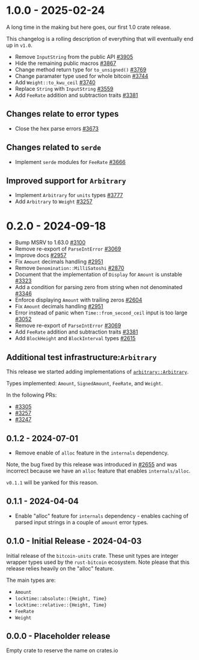 # 1.0.0 - 2025-02-24

A long time in the making but here goes, our first 1.0 crate release.

This changelog is a rolling description of everything that will eventually end up in `v1.0`.

* Remove `InputString` from the public API [#3905](https://github.com/rust-bitcoin/rust-bitcoin/pull/3905)
* Hide the remaining public macros [#3867](https://github.com/rust-bitcoin/rust-bitcoin/pull/3867)
* Change method return type for `to_unsigned()` [#3769](https://github.com/rust-bitcoin/rust-bitcoin/pull/3769)
* Change paramater type used for whole bitcoin [#3744](https://github.com/rust-bitcoin/rust-bitcoin/pull/3744)
* Add `Weight::to_kwu_ceil` [#3740](https://github.com/rust-bitcoin/rust-bitcoin/pull/3740)
* Replace `String` with `InputString` [#3559](https://github.com/rust-bitcoin/rust-bitcoin/pull/3559)
* Add `FeeRate` addition and subtraction traits [#3381](https://github.com/rust-bitcoin/rust-bitcoin/pull/3381)

## Changes relate to error types

* Close the hex parse errors [#3673](https://github.com/rust-bitcoin/rust-bitcoin/pull/3673)

## Changes related to `serde`

* Implement `serde` modules for `FeeRate` [#3666](https://github.com/rust-bitcoin/rust-bitcoin/pull/3666)

## Improved support for `Arbitrary`

* Implement `Arbitrary` for `units` types [#3777](https://github.com/rust-bitcoin/rust-bitcoin/pull/3777)
* Add `Arbitrary` to `Weight` [#3257](https://github.com/rust-bitcoin/rust-bitcoin/pull/3257)

# 0.2.0 - 2024-09-18

* Bump MSRV to 1.63.0 [#3100](https://github.com/rust-bitcoin/rust-bitcoin/pull/3100)
* Remove re-export of `ParseIntError` [#3069](https://github.com/rust-bitcoin/rust-bitcoin/pull/3069)
* Improve docs [#2957](https://github.com/rust-bitcoin/rust-bitcoin/pull/2957)
* Fix `Amount` decimals handling [#2951](https://github.com/rust-bitcoin/rust-bitcoin/pull/2951)
* Remove `Denomination::MilliSatoshi` [#2870](https://github.com/rust-bitcoin/rust-bitcoin/pull/2870)
* Document that the implementation of `Display` for `Amount` is unstable [#3323](https://github.com/rust-bitcoin/rust-bitcoin/pull/3323)
* Add a condition for parsing zero from string when not denominated [#3346](https://github.com/rust-bitcoin/rust-bitcoin/pull/3346)
* Enforce displaying `Amount` with trailing zeros [#2604](https://github.com/rust-bitcoin/rust-bitcoin/pull/2604)
* Fix `Amount` decimals handling [#2951](https://github.com/rust-bitcoin/rust-bitcoin/pull/2951)
* Error instead of panic when `Time::from_second_ceil` input is too large [#3052](https://github.com/rust-bitcoin/rust-bitcoin/pull/3052)
* Remove re-export of `ParseIntError` [#3069](https://github.com/rust-bitcoin/rust-bitcoin/pull/3069)
* Add `FeeRate` addition and subtraction traits [#3381](https://github.com/rust-bitcoin/rust-bitcoin/pull/3381)
* Add `BlockHeight` and `BlockInterval` types [#2615](https://github.com/rust-bitcoin/rust-bitcoin/pull/2615)

## Additional test infrastructure:`Arbitrary`

This release we started adding implementations of
[`arbitrary::Arbitrary`](https://docs.rs/arbitrary/latest/arbitrary/trait.Arbitrary.html).

Types implemented: `Amount`, `SignedAmount`, `FeeRate`, and `Weight`.

In the following PRs:

* [#3305](https://github.com/rust-bitcoin/rust-bitcoin/pull/3015)
* [#3257](https://github.com/rust-bitcoin/rust-bitcoin/pull/3257)
* [#3247](https://github.com/rust-bitcoin/rust-bitcoin/pull/3274)

## 0.1.2 - 2024-07-01

* Remove enable of `alloc` feature in the `internals` dependency.

Note, the bug fixed by this release was introduced in
[#2655](https://github.com/rust-bitcoin/rust-bitcoin/pull/2655) and
was incorrect because we have an `alloc` feature that enables
`internals/alloc`.

`v0.1.1` will be yanked for this reason.

## 0.1.1 - 2024-04-04

* Enable "alloc" feature for `internals` dependency - enables caching
  of parsed input strings in a couple of `amount` error types.

## 0.1.0 - Initial Release - 2024-04-03

Initial release of the `bitcoin-units` crate. These unit types are
integer wrapper types used by the `rust-bitcoin` ecosystem. Note
please that this release relies heavily on the "alloc" feature.

The main types are:

- `Amount`
- `locktime::absolute::{Height, Time}`
- `locktime::relative::{Height, Time}`
- `FeeRate`
- `Weight`

## 0.0.0 - Placeholder release

Empty crate to reserve the name on crates.io